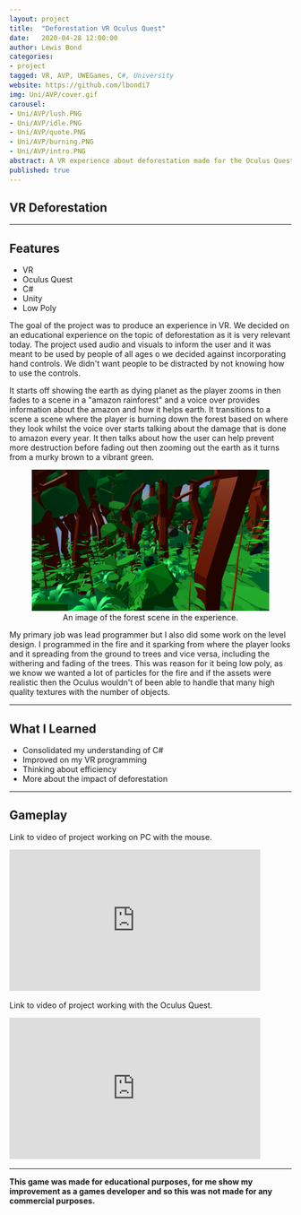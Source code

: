 ```yaml
---
layout: project
title:  "Deforestation VR Oculus Quest"
date:   2020-04-28 12:00:00
author: Lewis Bond
categories: 
- project
tagged: VR, AVP, UWEGames, C#, University
website: https://github.com/lbondi7
img: Uni/AVP/cover.gif
carousel:
- Uni/AVP/lush.PNG
- Uni/AVP/idle.PNG
- Uni/AVP/quote.PNG
- Uni/AVP/burning.PNG
- Uni/AVP/intro.PNG
abstract: A VR experience about deforestation made for the Oculus Quest.
published: true
---
```


## VR Deforestation

---

## Features

- VR
- Oculus Quest
- C#
- Unity
- Low Poly

The goal of the project was to produce an experience in VR. We decided on an educational experience on the topic of deforestation as it is very relevant today. The project used audio and visuals to inform the user and it was meant to be used by people of all ages o we decided against incorporating hand controls. We didn't want people to be distracted by not knowing how to use the controls.

It starts off showing the earth as dying planet as the player zooms in then fades to a scene in a "amazon rainforest" and a voice over provides information about the amazon and how it helps earth. It transitions to a scene a scene where the player is burning down the forest based on where they look whilst the voice over starts talking about the damage that is done to amazon every year. It then talks about how the user can help prevent more destruction before fading out then zooming out the earth as it turns from a murky brown to a vibrant green.

<center>
<figure>
    <a href="/assets/img/project/Uni/AVP/lushForest.PNG"><img src="/assets/img/project/Uni/AVP/lushForest.PNG" width="448" height="252"></a>
    <figcaption>An image of the forest scene in the experience.</figcaption>

</figure>
</center>


My primary job was lead programmer but I also did some work on the level design. I programmed in the fire and it sparking from where the player looks and it spreading from the ground to trees and vice versa, including the withering and fading of the trees. This was reason for it being low poly, as we know we wanted a lot of particles for the fire and if the assets were realistic then the Oculus wouldn't of been able to handle that many high quality textures with the number of objects.

---

## What I Learned

 - Consolidated my understanding of C#
 - Improved on my VR programming
 - Thinking about efficiency
 - More about the impact of deforestation
 
---

## Gameplay

Link to video of project working on PC with the mouse.
<iframe width="448" height="252" src="https://www.youtube.com/embed/XC0koL_mzg4" frameborder="0" allow="accelerometer; autoplay; clipboard-write; encrypted-media; gyroscope; picture-in-picture" allowfullscreen></iframe>


Link to video of project working with the Oculus Quest.
<iframe  width="448" height="252" src="https://www.youtube.com/embed/5w7jlHQLG6Q" frameborder="0" allow="accelerometer; autoplay; clipboard-write; encrypted-media; gyroscope; picture-in-picture" allowfullscreen></iframe>

---

**This game was made for educational purposes, for me show my improvement as a games developer and so this was not made for any commercial purposes.** 
